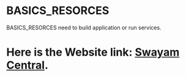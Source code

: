 # BASICS_RESORCES
BASICS_RESORCES need to build application or run services.

# Here is the Website link: [Swayam Central](https://swayam.gov.in).

